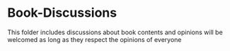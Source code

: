 # Book-Discussions
This folder includes discussions about book contents and opinions will be welcomed as long as they respect the opinions of everyone
